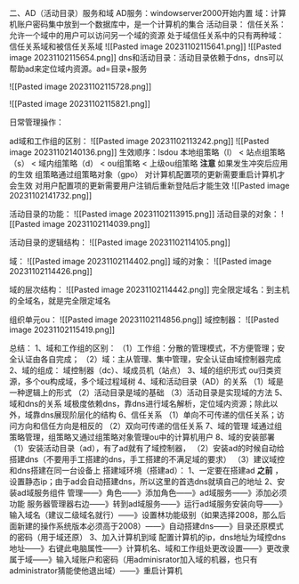 
二、AD（活动目录）服务和域
AD服务：windowserver2000开始内置
域：计算机账户密码集中放到一个数据库中，是一个计算机的集合
活动目录：
信任关系：
	允许一个域中的用户可以访问另一个域的资源
	处于域信任关系中的只有两种域：信任关系域和被信任关系域
	![[Pasted image 20231102115641.png]]
	![[Pasted image 20231102115654.png]]
dns和活动目录：活动目录依赖于dns，dns可以帮助ad来定位域内资源。ad=目录+服务

![[Pasted image 20231102115728.png]]

![[Pasted image 20231102115821.png]]


日常管理操作：
	
ad域和工作组的区别：
![[Pasted image 20231102113242.png]]
![[Pasted image 20231102140136.png]]
生效顺序：lsdou
本地组策略（l） <  站点组策略（s） < 域内组策略（d） < ou组策略 < 上级ou组策略
**注意** 如果发生冲突后应用的生效
组策略通过组策略对象（gpo）
对计算机配置项的更新需要重启计算机才会生效
对用户配置项的更新需要用户注销后重新登陆后才能生效
![[Pasted image 20231102141732.png]]


活动目录的功能：
![[Pasted image 20231102113915.png]]
活动目录的对象：
![[Pasted image 20231102114039.png]]

活动目录的逻辑结构：
![[Pasted image 20231102114105.png]]

域：
![[Pasted image 20231102114402.png]]
域的对象：
![[Pasted image 20231102114426.png]]

域的层次结构：
![[Pasted image 20231102114442.png]]
完全限定域名：到主机的全域名，就是完全限定域名

组织单元ou：
![[Pasted image 20231102114856.png]]
域控制器：
![[Pasted image 20231102115419.png]]


总结：
1、域和工作组的区别：
	（1）工作组：分散的管理模式，不方便管理；安全认证由各自完成；
	（2）域：主从管理、集中管理，安全认证由域控制器完成
2、域的组成：
	域控制器（dc）、域成员机（站点）
3、域的组织形式
	ou归类资源，多个ou构成域，多个域过程域树
4、域和活动目录（AD）的关系
（1）域是一种逻辑上的形式
（2）活动目录是域的基础
（3）活动目录是实现域的方法
5、域和dns的关系
域极度依赖dns，靠dns进行域名解析，定位域内资源；除此以外，域靠dns展现阶层化的结构
6、信任关系
（1）单向不可传递的信任关系；访问方向和信任方向是相反的
（2）双向可传递的信任关系
7、域的管理
域通过组策略管理，组策略又通过组策略对象管理ou中的计算机用户
8、域的安装部署
（1）安装活动目录（ad），有了ad就有了域控制器，
（2）安装ad的时候自动给搭建dns（不要用手工搭建的dns，手工搭建的不满足域的要求）
（3）建议域控和dns搭建在同一台设备上
搭建域环境（搭建ad）：
1、一定要在搭建ad **之前** ，设置静态ip；由于ad会自动搭建dns，所以这里的首选dns就填自己的地址
2、安装ad域服务组件
管理——》角色——》添加角色——》ad域服务——》添加必须功能
服务器管理器右边——》转到ad域服务——》运行ad域服务安装向导——》输入域名（建议二级域名就行）——》设置林功能级别（如果选择2008，那么后面新建的操作系统版本必须高于2008）——》自动搭建dns——》目录还原模式的密码（用于域还原）
3、加入计算机到域
配置计算机的ip，dns地址为域控dns地址——》右键此电脑属性——》计算机名、域和工作组处更改设置——》更改隶属于域——》输入域账户和密码（用adminisrator加入域的机器，也只有administrator猜能使他退出域）——》重启计算机